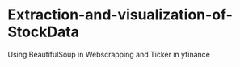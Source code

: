 # Extraction-and-visualization-of-StockData
Using BeautifulSoup in Webscrapping and Ticker in yfinance
